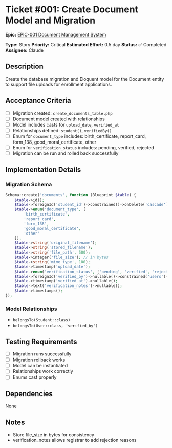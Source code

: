 # Ticket #001: Create Document Model and Migration

**Epic:** [EPIC-001 Document Management System](./EPIC-001-document-management-system.md)

**Type:** Story
**Priority:** Critical
**Estimated Effort:** 0.5 day
**Status:** ✅ Completed
**Assignee:** Claude

## Description

Create the database migration and Eloquent model for the Document entity to support file uploads for enrollment applications.

## Acceptance Criteria

- [ ] Migration created: `create_documents_table.php`
- [ ] Document model created with relationships
- [ ] Model includes casts for `upload_date`, `verified_at`
- [ ] Relationships defined: `student()`, `verifiedBy()`
- [ ] Enum for `document_type` includes: birth_certificate, report_card, form_138, good_moral_certificate, other
- [ ] Enum for `verification_status` includes: pending, verified, rejected
- [ ] Migration can be run and rolled back successfully

## Implementation Details

### Migration Schema

```php
Schema::create('documents', function (Blueprint $table) {
    $table->id();
    $table->foreignId('student_id')->constrained()->onDelete('cascade');
    $table->enum('document_type', [
        'birth_certificate',
        'report_card',
        'form_138',
        'good_moral_certificate',
        'other'
    ]);
    $table->string('original_filename');
    $table->string('stored_filename');
    $table->string('file_path', 500);
    $table->integer('file_size'); // in bytes
    $table->string('mime_type', 100);
    $table->timestamp('upload_date');
    $table->enum('verification_status', ['pending', 'verified', 'rejected'])->default('pending');
    $table->foreignId('verified_by')->nullable()->constrained('users')->onDelete('set null');
    $table->timestamp('verified_at')->nullable();
    $table->text('verification_notes')->nullable();
    $table->timestamps();
});
```

### Model Relationships

- `belongsTo(Student::class)`
- `belongsTo(User::class, 'verified_by')`

## Testing Requirements

- [ ] Migration runs successfully
- [ ] Migration rollback works
- [ ] Model can be instantiated
- [ ] Relationships work correctly
- [ ] Enums cast properly

## Dependencies

None

## Notes

- Store file_size in bytes for consistency
- verification_notes allows registrar to add rejection reasons
